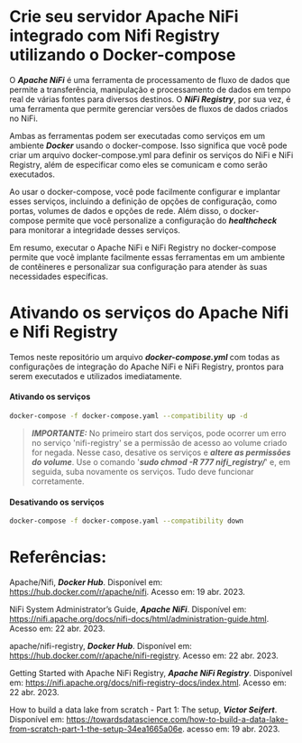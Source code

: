 # Crie seu servidor Apache NiFi integrado com Nifi Registry utilizando o Docker-compose

O ***Apache NiFi*** é uma ferramenta de processamento de fluxo de dados que permite a transferência, manipulação e processamento de dados em tempo real de várias fontes para diversos destinos. O ***NiFi Registry***, por sua vez, é uma ferramenta que permite gerenciar versões de fluxos de dados criados no NiFi.

Ambas as ferramentas podem ser executadas como serviços em um ambiente ***Docker*** usando o docker-compose. Isso significa que você pode criar um arquivo docker-compose.yml para definir os serviços do NiFi e NiFi Registry, além de especificar como eles se comunicam e como serão executados.

Ao usar o docker-compose, você pode facilmente configurar e implantar esses serviços, incluindo a definição de opções de configuração, como portas, volumes de dados e opções de rede. Além disso, o docker-compose permite que você personalize a configuração do ***healthcheck*** para monitorar a integridade desses serviços.

Em resumo, executar o Apache NiFi e NiFi Registry no docker-compose permite que você implante facilmente essas ferramentas em um ambiente de contêineres e personalizar sua configuração para atender às suas necessidades específicas.


# Ativando os serviços do Apache Nifi e Nifi Registry

Temos neste repositório um arquivo ***docker-compose.yml*** com todas as configurações de integração do Apache NiFi e NiFi Registry, prontos para serem executados e utilizados imediatamente.


#### Ativando os serviços

```bash
docker-compose -f docker-compose.yaml --compatibility up -d
```

> ***IMPORTANTE:*** No primeiro start dos serviços, pode ocorrer um erro no serviço 'nifi-registry' se a permissão de acesso ao volume criado for negada. Nesse caso, desative os serviços e ***altere as permissões do volume***. Use o comando '***sudo chmod -R 777 nifi_registry/***' e, em seguida, suba novamente os serviços. Tudo deve funcionar corretamente.


#### Desativando os serviços

```bash
docker-compose -f docker-compose.yaml --compatibility down
```

# Referências:

Apache/Nifi, ***Docker Hub***. Disponível em: <https://hub.docker.com/r/apache/nifi>. Acesso em: 19 abr. 2023.

NiFi System Administrator’s Guide, ***Apache NiFi***. Disponível em: <https://nifi.apache.org/docs/nifi-docs/html/administration-guide.html>. Acesso em: 22 abr. 2023.

apache/nifi-registry, ***Docker Hub***. Disponível em: <https://hub.docker.com/r/apache/nifi-registry>. Acesso em: 22 abr. 2023.

Getting Started with Apache NiFi Registry, ***Apache NiFi Registry***. Disponível em: <https://nifi.apache.org/docs/nifi-registry-docs/index.html>. Acesso em: 22 abr. 2023.

How to build a data lake from scratch - Part 1: The setup, ***Victor Seifert***. Disponível em: <https://towardsdatascience.com/how-to-build-a-data-lake-from-scratch-part-1-the-setup-34ea1665a06e>. acesso em: 19 abr. 2023.